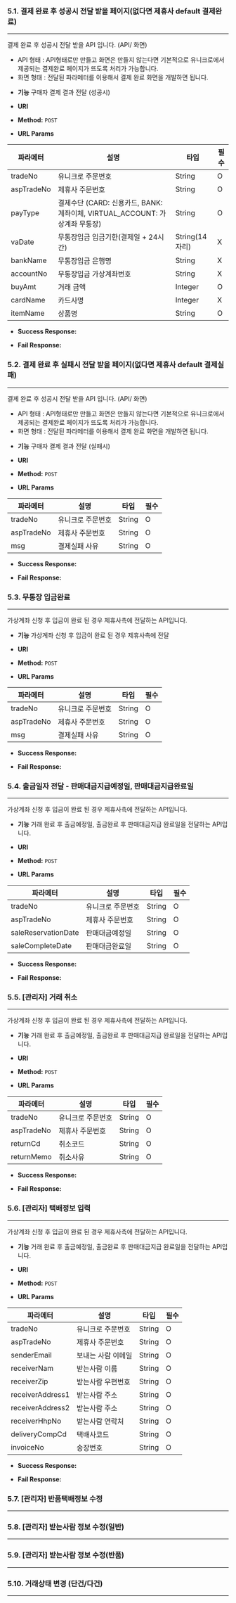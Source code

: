 ### 5.1. 결제 완료 후 성공시 전달 받을 페이지(없다면 제휴사 default 결제완료)
----
결제 완료 후 성공시 전달 받을 API 입니다. (API/ 화면)
- API 형태 : API형태로만 만들고 화면은 만들지 않는다면 기본적으로 유니크로에서 제공되는 결제완료 페이지가 뜨도록 처리가 가능합니다.
- 화면 형태 : 전달된 파라메터를 이용해서 결제 완료 화면을 개발하면 됩니다.

* **기능**
  구매자 결제 결과 전달 (성공시)

* **URI**

* **Method:**
  `POST`

*  **URL Params**

  | 파라메터        | 설명 | 타입 | 필수 |
  |--               |--|--|--|
  | tradeNo    | 유니크로 주문번호 | String | O |
  | aspTradeNo    | 제휴사 주문번호 | String | O |
  | payType    | 결제수단 (CARD: 신용카드, BANK: 계좌이체, VIRTUAL_ACCOUNT: 가상계좌 무통장) | String | O |
  | vaDate   | 무통장입금 입금기한(결제일 + 24시간) | String(14자리) | X |
  | bankName  | 무통장입금 은행명 | String | X |
  | accountNo  | 무통장입금 가상계좌번호 | String | X |
  | buyAmt  | 거래 금액 | Integer | O |
  | cardName  | 카드사명 | Integer | X |
  | itemName  | 상품명 | String | O |

* **Success Response:**
      

* **Fail Response:**

### 5.2. 결제 완료 후 실패시 전달 받을 페이지(없다면 제휴사 default 결제실패)
----
결제 완료 후 성공시 전달 받을 API 입니다. (API/ 화면)
- API 형태 : API형태로만 만들고 화면은 만들지 않는다면 기본적으로 유니크로에서 제공되는 결제완료 페이지가 뜨도록 처리가 가능합니다.
- 화면 형태 : 전달된 파라메터를 이용해서 결제 완료 화면을 개발하면 됩니다.


* **기능**
  구매자 결제 결과 전달 (실패시)

* **URI**

* **Method:**
  `POST`

*  **URL Params**

  | 파라메터        | 설명 | 타입 | 필수 |
  |--               |--|--|--|
  | tradeNo    | 유니크로 주문번호 | String | O |
  | aspTradeNo    | 제휴사 주문번호 | String | O |
  | msg    | 결제실패 사유 | String | O |
  

* **Success Response:**
      

* **Fail Response:**

### 5.3. 무통장 입금완료
----
가상계좌 신청 후 입금이 완료 된 경우 제휴사측에 전달하는 API입니다.

* **기능**
  가상계좌 신청 후 입금이 완료 된 경우 제휴사측에 전달

* **URI**

* **Method:**
  `POST`

*  **URL Params**

  | 파라메터        | 설명 | 타입 | 필수 |
  |--               |--|--|--|
  | tradeNo    | 유니크로 주문번호 | String | O |
  | aspTradeNo    | 제휴사 주문번호 | String | O |
  | msg    | 결제실패 사유 | String | O |
  

* **Success Response:**
      

* **Fail Response:**

### 5.4. 출금일자 전달 - 판매대금지급예정일, 판매대금지급완료일
----
가상계좌 신청 후 입금이 완료 된 경우 제휴사측에 전달하는 API입니다.

* **기능**
  거래 완료 후 출금예정일, 출금완료 후 판매대금지급 완료일을 전달하는 API입니다.

* **URI**

* **Method:**
  `POST`

*  **URL Params**

  | 파라메터        | 설명 | 타입 | 필수 |
  |--               |--|--|--|
  | tradeNo    | 유니크로 주문번호 | String | O |
  | aspTradeNo    | 제휴사 주문번호 | String | O |
  | saleReservationDate    | 판매대금예정일 | String | O |
  | saleCompleteDate    | 판매대금완료일 | String | O |
    

* **Success Response:**
      
* **Fail Response:**
### 5.5. [관리자] 거래 취소
----
가상계좌 신청 후 입금이 완료 된 경우 제휴사측에 전달하는 API입니다.

* **기능**
  거래 완료 후 출금예정일, 출금완료 후 판매대금지급 완료일을 전달하는 API입니다.

* **URI**

* **Method:**
  `POST`

*  **URL Params**

  | 파라메터        | 설명 | 타입 | 필수 |
  |--               |--|--|--|
  | tradeNo    | 유니크로 주문번호 | String | O |
  | aspTradeNo    | 제휴사 주문번호 | String | O |
  | returnCd   | 취소코드 | String | O |
  | returnMemo    | 취소사유 | String | O |
    

* **Success Response:**
      
* **Fail Response:**
### 5.6. [관리자] 택배정보 입력
----
가상계좌 신청 후 입금이 완료 된 경우 제휴사측에 전달하는 API입니다.

* **기능**
  거래 완료 후 출금예정일, 출금완료 후 판매대금지급 완료일을 전달하는 API입니다.

* **URI**

* **Method:**
  `POST`

*  **URL Params**

  | 파라메터        | 설명 | 타입 | 필수 |
  |--               |--|--|--|
  | tradeNo    | 유니크로 주문번호 | String | O |
  | aspTradeNo    | 제휴사 주문번호 | String | O |
  | senderEmail   | 보내는 사람 이메일 | String | O |
  | receiverNam    | 받는사람 이름 | String | O |
  | receiverZip    | 받는사람 우편번호 | String | O |
  | receiverAddress1    | 받는사람 주소 | String | O |
  | receiverAddress2    | 받는사람 주소 | String | O |
  | receiverHhpNo    | 받는사람 연락처 | String | O |
  | deliveryCompCd    | 택배사코드 | String | O |
  | invoiceNo    | 송장번호 | String | O |
    

* **Success Response:**
      
* **Fail Response:**
### 5.7. [관리자] 반품택배정보 수정
----
### 5.8. [관리자] 받는사람 정보 수정(일반)
----
### 5.9. [관리자] 받는사람 정보 수정(반품)
----
### 5.10. 거래상태 변경 (단건/다건)
----
